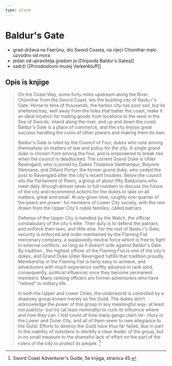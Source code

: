 ```yaml
---
type: place
---
```

# Baldur's Gate

- grad-država na Faerûnu, dio Sword Coasta, na rijeci Chionthar malo uzvodno od mora
- jedan od upravitelja gradom je [[Vojvoda Baldur's Gatea]] 
- sadrži [[Prirodoslovni muzej Varkenbluff]]

## Opis is knjige 

> On the Coast Way, some forty miles upstream along the River Chionthar from the Sword Coast, lies the bustling city of Baidu r's Gate. Home to tens of thousands, the harbor city has poor soil, but its sheltered bay, well away from the tides that batter the coast, make it an ideal location for trading goods from locations to the west in the Sea of Swords, inland along the river, and up and down the coast. Baldur's Gate is a place of commerce, and the city enjoys great success handling the coins of other powers and making them its own. 
> 
> Baldur's Gate is ruled by the Council of Four, dukes who vote among themselves on matters of law and policy for the city. A single grand duke is chosen from among the four, and is empowered to break ties when the council is deadlocked. The current Grand Duke is Ulder Ravengard, who is joined by Dukes Thalamra Vanthampur, Belynne Stelmane, and Dillard Portyr, the former grand duke, who ceded the post to Ravengard after the city's recent troubles. Below the council sits the Parliament of Peers, a group of about fifty Baldurians who meet daily (though almost never in full number) to discuss the future of the city and recommend actions for the dukes to take on all matters, great and small. At any given time, roughly one-quarter of the peers are power- ful members of Lower City society, with the rest drawn from the Upper City's noble families, called patriars. 
> 
> Defense of the Upper City is handled by the Watch, the official constabulary of the city's elite. Their duty is to defend the patriars and enforce their laws, and little else. For the rest of Baidu r's Gate, security is enforced and order maintained by the Flaming Fist mercenary company, a supposedly neutral force which is free to fight in external conflicts, so long as it doesn't side against Baldur's Gate. By tradition , the highest officer of the Flaming Fist is one of the city's dukes, and Grand Duke Ulder Ravengard fulfills that tradition proudly. Membership in the Flaming Fist is fairly easy to achieve, and adventurers with much experience swiftly advance in rank (and, consequently, political influence) once they become permanent members. Many ranking officers are former adventurers who have "retired" to military life.
> 
> In both the Upper and Lower Cities, the underworld is controlled by a shadowy group known merely as the Guild. The dukes don't acknowledge the power of this group in any meaningful way- at least not publicly- but try (at least nominally) to curb its influence where and how they can. I lost count of how many gangs claim ter- ritory in the Lower and Outer City, and all of them seem to owe allegiance to the Guild. Efforts to destroy the Guild have thus far failed, due in part to the inability of outsiders to identify a clear leader of the group, but in no small measure to the shameful lack of effort on the part of the rulers of the city to protect its people.
> [^izvor]

[^izvor]: Sword Coast Adventurer's Guide, 5e knjiga, stranica 45. 